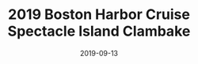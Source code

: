 ---
layout: gallery
page_name: gallery
title: "2019 Boston Harbor Cruise Spectacle Island Clambake"
date: "2019-09-13"
items:
    - alt: "Invite"
      src: "img/image001.png"
    - alt: "Attendees"
      src: "img/parklab_01.jpg"
    - alt: "Food on table"
      src: "img/food1.jpg"
    - alt: "Guacamole"
      src: "img/guac.jpg"
    - alt: "Drinks on table"
      src: "img/drink.jpg"
    - alt: "Food on table"
      src: "img/food3.jpg"
    - alt: "Cupcakes"
      src: "img/food2.jpg"
    - alt: "Baby Yoda"
      src: "img/babyyoda.jpg"
---
